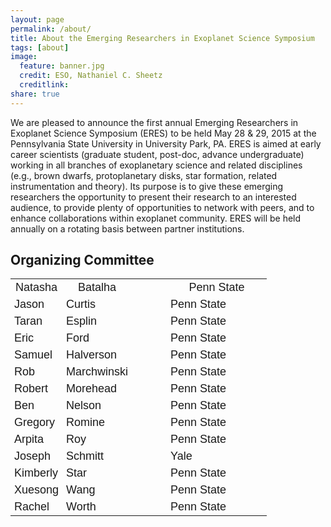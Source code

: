 ```yaml
---
layout: page
permalink: /about/
title: About the Emerging Researchers in Exoplanet Science Symposium
tags: [about]
image:
  feature: banner.jpg
  credit: ESO, Nathaniel C. Sheetz
  creditlink: 
share: true
---
```


We are pleased to announce the first annual Emerging Researchers in Exoplanet Science Symposium (ERES) to be held May 28 & 29, 2015 at the Pennsylvania State University in University Park, PA.  ERES is aimed at early career scientists (graduate student, post-doc, advance undergraduate) working in all branches of exoplanetary science and related disciplines (e.g., brown dwarfs, protoplanetary disks, star formation, related instrumentation and theory).  Its purpose is to give these emerging researchers the opportunity to present their research to an interested audience, to provide plenty of opportunities to network with peers, and to enhance collaborations within exoplanet community.  ERES will be held annually on a rotating basis between partner institutions. 

Organizing Committee
--------------------
<table style="border-collapse:collapse;border-spacing:0;border:none;table-layout: fixed; width: 410px"><colgroup><col style="width: 83px"><col style="width: 111px"><col style="width: 56px"><col style="width: 160px"></colgroup><tr><th style="font-family:Arial, sans-serif;font-size:18px;font-weight:normal;padding:3px 6px;border-style:solid;border-width:0px;overflow:hidden;word-break:normal">Natasha</th><th style="font-family:Arial, sans-serif;font-size:18px;font-weight:normal;padding:3px 6px;border-style:solid;border-width:0px;overflow:hidden;word-break:normal">Batalha</th><th style="font-family:Arial, sans-serif;font-size:14px;font-weight:normal;padding:3px 6px;border-style:solid;border-width:0px;overflow:hidden;word-break:normal"></th><th style="font-family:Arial, sans-serif;font-size:18px;font-weight:normal;padding:3px 6px;border-style:solid;border-width:0px;overflow:hidden;word-break:normal">Penn State</th></tr><tr><td style="font-family:Arial, sans-serif;font-size:18px;padding:3px 6px;border-style:solid;border-width:0px;overflow:hidden;word-break:normal">Jason</td><td style="font-family:Arial, sans-serif;font-size:18px;padding:3px 6px;border-style:solid;border-width:0px;overflow:hidden;word-break:normal">Curtis</td><td style="font-family:Arial, sans-serif;font-size:14px;padding:3px 6px;border-style:solid;border-width:0px;overflow:hidden;word-break:normal"></td><td style="font-family:Arial, sans-serif;font-size:18px;padding:3px 6px;border-style:solid;border-width:0px;overflow:hidden;word-break:normal">Penn State</td></tr><tr><td style="font-family:Arial, sans-serif;font-size:18px;padding:3px 6px;border-style:solid;border-width:0px;overflow:hidden;word-break:normal">Taran</td><td style="font-family:Arial, sans-serif;font-size:18px;padding:3px 6px;border-style:solid;border-width:0px;overflow:hidden;word-break:normal">Esplin</td><td style="font-family:Arial, sans-serif;font-size:14px;padding:3px 6px;border-style:solid;border-width:0px;overflow:hidden;word-break:normal"></td><td style="font-family:Arial, sans-serif;font-size:18px;padding:3px 6px;border-style:solid;border-width:0px;overflow:hidden;word-break:normal">Penn State</td></tr><tr><td style="font-family:Arial, sans-serif;font-size:18px;padding:3px 6px;border-style:solid;border-width:0px;overflow:hidden;word-break:normal">Eric</td><td style="font-family:Arial, sans-serif;font-size:18px;padding:3px 6px;border-style:solid;border-width:0px;overflow:hidden;word-break:normal">Ford</td><td style="font-family:Arial, sans-serif;font-size:14px;padding:3px 6px;border-style:solid;border-width:0px;overflow:hidden;word-break:normal"></td><td style="font-family:Arial, sans-serif;font-size:18px;padding:3px 6px;border-style:solid;border-width:0px;overflow:hidden;word-break:normal">Penn State</td></tr><tr><td style="font-family:Arial, sans-serif;font-size:18px;padding:3px 6px;border-style:solid;border-width:0px;overflow:hidden;word-break:normal">Samuel</td><td style="font-family:Arial, sans-serif;font-size:18px;padding:3px 6px;border-style:solid;border-width:0px;overflow:hidden;word-break:normal">Halverson</td><td style="font-family:Arial, sans-serif;font-size:14px;padding:3px 6px;border-style:solid;border-width:0px;overflow:hidden;word-break:normal"></td><td style="font-family:Arial, sans-serif;font-size:18px;padding:3px 6px;border-style:solid;border-width:0px;overflow:hidden;word-break:normal">Penn State</td></tr><tr><td style="font-family:Arial, sans-serif;font-size:18px;padding:3px 6px;border-style:solid;border-width:0px;overflow:hidden;word-break:normal">Rob</td><td style="font-family:Arial, sans-serif;font-size:18px;padding:3px 6px;border-style:solid;border-width:0px;overflow:hidden;word-break:normal">Marchwinski</td><td style="font-family:Arial, sans-serif;font-size:14px;padding:3px 6px;border-style:solid;border-width:0px;overflow:hidden;word-break:normal"></td><td style="font-family:Arial, sans-serif;font-size:18px;padding:3px 6px;border-style:solid;border-width:0px;overflow:hidden;word-break:normal">Penn State</td></tr><tr><td style="font-family:Arial, sans-serif;font-size:18px;padding:3px 6px;border-style:solid;border-width:0px;overflow:hidden;word-break:normal">Robert</td><td style="font-family:Arial, sans-serif;font-size:18px;padding:3px 6px;border-style:solid;border-width:0px;overflow:hidden;word-break:normal">Morehead</td><td style="font-family:Arial, sans-serif;font-size:14px;padding:3px 6px;border-style:solid;border-width:0px;overflow:hidden;word-break:normal"></td><td style="font-family:Arial, sans-serif;font-size:18px;padding:3px 6px;border-style:solid;border-width:0px;overflow:hidden;word-break:normal">Penn State</td></tr><tr><td style="font-family:Arial, sans-serif;font-size:18px;padding:3px 6px;border-style:solid;border-width:0px;overflow:hidden;word-break:normal">Ben</td><td style="font-family:Arial, sans-serif;font-size:18px;padding:3px 6px;border-style:solid;border-width:0px;overflow:hidden;word-break:normal">Nelson</td><td style="font-family:Arial, sans-serif;font-size:14px;padding:3px 6px;border-style:solid;border-width:0px;overflow:hidden;word-break:normal"></td><td style="font-family:Arial, sans-serif;font-size:18px;padding:3px 6px;border-style:solid;border-width:0px;overflow:hidden;word-break:normal">Penn State</td></tr><tr><td style="font-family:Arial, sans-serif;font-size:18px;padding:3px 6px;border-style:solid;border-width:0px;overflow:hidden;word-break:normal">Gregory</td><td style="font-family:Arial, sans-serif;font-size:18px;padding:3px 6px;border-style:solid;border-width:0px;overflow:hidden;word-break:normal">Romine</td><td style="font-family:Arial, sans-serif;font-size:14px;padding:3px 6px;border-style:solid;border-width:0px;overflow:hidden;word-break:normal"></td><td style="font-family:Arial, sans-serif;font-size:18px;padding:3px 6px;border-style:solid;border-width:0px;overflow:hidden;word-break:normal">Penn State</td></tr><tr><td style="font-family:Arial, sans-serif;font-size:18px;padding:3px 6px;border-style:solid;border-width:0px;overflow:hidden;word-break:normal">Arpita</td><td style="font-family:Arial, sans-serif;font-size:18px;padding:3px 6px;border-style:solid;border-width:0px;overflow:hidden;word-break:normal">Roy</td><td style="font-family:Arial, sans-serif;font-size:14px;padding:3px 6px;border-style:solid;border-width:0px;overflow:hidden;word-break:normal"></td><td style="font-family:Arial, sans-serif;font-size:18px;padding:3px 6px;border-style:solid;border-width:0px;overflow:hidden;word-break:normal">Penn State</td></tr><tr><td style="font-family:Arial, sans-serif;font-size:18px;padding:3px 6px;border-style:solid;border-width:0px;overflow:hidden;word-break:normal">Joseph</td><td style="font-family:Arial, sans-serif;font-size:18px;padding:3px 6px;border-style:solid;border-width:0px;overflow:hidden;word-break:normal">Schmitt</td><td style="font-family:Arial, sans-serif;font-size:14px;padding:3px 6px;border-style:solid;border-width:0px;overflow:hidden;word-break:normal"></td><td style="font-family:Arial, sans-serif;font-size:18px;padding:3px 6px;border-style:solid;border-width:0px;overflow:hidden;word-break:normal">Yale</td></tr><tr><td style="font-family:Arial, sans-serif;font-size:18px;padding:3px 6px;border-style:solid;border-width:0px;overflow:hidden;word-break:normal">Kimberly</td><td style="font-family:Arial, sans-serif;font-size:18px;padding:3px 6px;border-style:solid;border-width:0px;overflow:hidden;word-break:normal">Star</td><td style="font-family:Arial, sans-serif;font-size:14px;padding:3px 6px;border-style:solid;border-width:0px;overflow:hidden;word-break:normal"></td><td style="font-family:Arial, sans-serif;font-size:18px;padding:3px 6px;border-style:solid;border-width:0px;overflow:hidden;word-break:normal">Penn State</td></tr><tr><td style="font-family:Arial, sans-serif;font-size:18px;padding:3px 6px;border-style:solid;border-width:0px;overflow:hidden;word-break:normal">Xuesong</td><td style="font-family:Arial, sans-serif;font-size:18px;padding:3px 6px;border-style:solid;border-width:0px;overflow:hidden;word-break:normal">Wang</td><td style="font-family:Arial, sans-serif;font-size:14px;padding:3px 6px;border-style:solid;border-width:0px;overflow:hidden;word-break:normal"></td><td style="font-family:Arial, sans-serif;font-size:18px;padding:3px 6px;border-style:solid;border-width:0px;overflow:hidden;word-break:normal">Penn State</td></tr><tr><td style="font-family:Arial, sans-serif;font-size:18px;padding:3px 6px;border-style:solid;border-width:0px;overflow:hidden;word-break:normal">Rachel</td><td style="font-family:Arial, sans-serif;font-size:18px;padding:3px 6px;border-style:solid;border-width:0px;overflow:hidden;word-break:normal">Worth</td><td style="font-family:Arial, sans-serif;font-size:14px;padding:3px 6px;border-style:solid;border-width:0px;overflow:hidden;word-break:normal"></td><td style="font-family:Arial, sans-serif;font-size:18px;padding:3px 6px;border-style:solid;border-width:0px;overflow:hidden;word-break:normal">Penn State</td></tr></table>